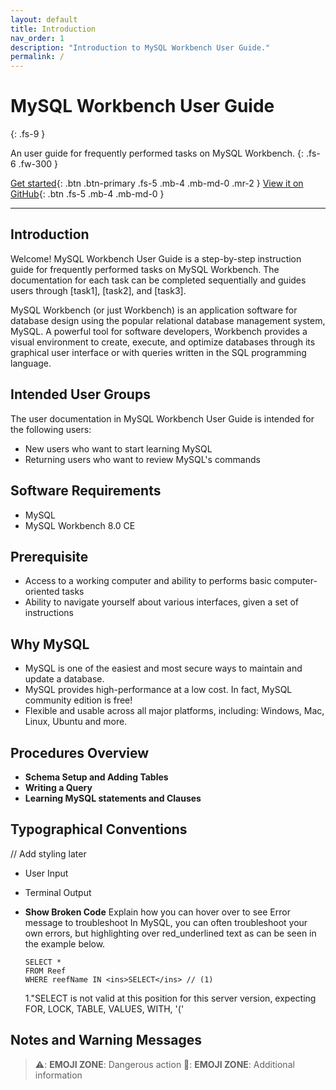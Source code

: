 ```yaml
---
layout: default
title: Introduction
nav_order: 1
description: "Introduction to MySQL Workbench User Guide."
permalink: /
---
```


# MySQL Workbench User Guide
{: .fs-9 }

An user guide for frequently performed tasks on MySQL Workbench.
{: .fs-6 .fw-300 }

[Get started](#introduction){: .btn .btn-primary .fs-5 .mb-4 .mb-md-0 .mr-2 } [View it on GitHub](https://github.com/dvalle22/Mel-Danilo-Cody){: .btn .fs-5 .mb-4 .mb-md-0 }

---

## Introduction

Welcome! MySQL Workbench User Guide is a step-by-step instruction guide for frequently performed tasks on MySQL Workbench. The documentation for each task can be completed sequentially and guides users through [task1], [task2], and [task3].

MySQL Workbench (or just Workbench) is an application software for database design using the popular relational database management system, MySQL. A powerful tool for software developers, Workbench provides a visual environment to create, execute, and optimize databases through its graphical user interface or with queries written in the SQL programming language.


## Intended User Groups
The user documentation in MySQL Workbench User Guide is intended for the following users:
- New users who want to start learning MySQL
- Returning users who want to review MySQL's commands

## Software Requirements
- MySQL
- MySQL Workbench 8.0 CE

## Prerequisite
- Access to a working computer and ability to performs basic computer-oriented tasks
- Ability to navigate yourself about various interfaces, given a set of instructions

## Why MySQL
- MySQL is one of the easiest and most secure ways to maintain and update a database.
- MySQL provides high-performance at a low cost. In fact, MySQL community edition is free!
- Flexible and usable across all major platforms, including: Windows, Mac, Linux, Ubuntu and more.

## Procedures Overview
- **Schema Setup and Adding Tables**
- **Writing a Query**
- **Learning MySQL statements and Clauses**

## Typographical Conventions
// Add styling later
- User Input
- Terminal Output
- **Show Broken Code** Explain how you can hover over to see Error message to troubleshoot
In MySQL, you can often troubleshoot your own errors, but highlighting over red_underlined text as can be seen in the example below.

    ``` { .js .annotate }
    SELECT *
    FROM Reef
    WHERE reefName IN <ins>SELECT</ins> // (1)

    ```
    1."SELECT is not valid at this position for this server version, expecting FOR, LOCK, TABLE, VALUES, WITH, '('
   
 
## Notes and Warning Messages
> ⚠️: **EMOJI ZONE**: Dangerous action
> 📝: **EMOJI ZONE**: Additional information
